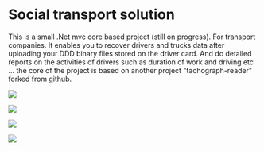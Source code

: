 # Social transport solution 

This is a small .Net mvc core based project (still on progress). For transport companies. It enables you to recover drivers and trucks data after uploading  your DDD binary files stored on the driver card. And do detailed reports on the activities of drivers such as duration of work and driving etc ...
the core of the project is based on another project "tachograph-reader" forked from github.

![](https://github.com/pentest30/SocialTransport/blob/master/sc1.png)

![](https://github.com/pentest30/SocialTransport/blob/master/sc2.png)

![](https://github.com/pentest30/SocialTransport/blob/master/sc3.png)

![](https://github.com/pentest30/SocialTransport/blob/master/sc4.png)
